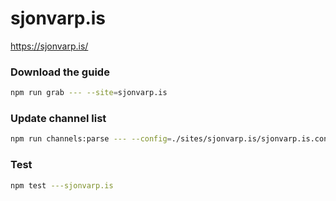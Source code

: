 # sjonvarp.is

https://sjonvarp.is/

### Download the guide

```sh
npm run grab --- --site=sjonvarp.is
```

### Update channel list

```sh
npm run channels:parse --- --config=./sites/sjonvarp.is/sjonvarp.is.config.js --output=./sites/sjonvarp.is/sjonvarp.is.channels.xml
```

### Test

```sh
npm test ---sjonvarp.is
```
